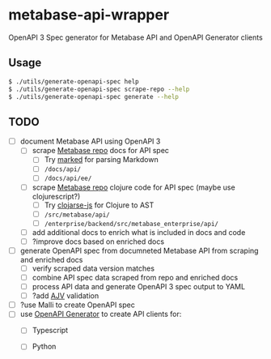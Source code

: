 # metabase-api-wrapper
OpenAPI 3 Spec generator for Metabase API and OpenAPI Generator clients


## Usage

```bash
$ ./utils/generate-openapi-spec help
$ ./utils/generate-openapi-spec scrape-repo --help
$ ./utils/generate-openapi-spec generate --help
```

## TODO
- [ ] document Metabase API using OpenAPI 3
    - [ ] scrape [Metabase repo](https://github.com/metabase/metabase) docs for API spec
        - [ ] Try [marked](https://github.com/markedjs/marked) for parsing Markdown
        - [ ] `/docs/api/`
        - [ ] `/docs/api/ee/`
    - [ ] scrape [Metabase repo](https://github.com/metabase/metabase) clojure code for API spec (maybe use clojurescript?)
        - [ ] Try [clojarse-js](https://github.com/mattfenwick/clojarse-js/tree/master) for Clojure to AST
        - [ ] `/src/metabase/api/`
        - [ ] `/enterprise/backend/src/metabase_enterprise/api/`
    - [ ] add additional docs to enrich what is included in docs and code
    - [ ] ?improve docs based on enriched docs
- [ ] generate OpenAPI spec from documneted Metabase API from scraping and enriched docs
    - [ ] verify scraped data version matches
    - [ ] combine API spec data scraped from repo and enriched docs
    - [ ] process API data and generate OpenAPI 3 spec output to YAML
    - [ ] ?add [AJV](https://ajv.js.org/) validation
- [ ] ?use Malli to create OpenAPI spec
- [ ] use [OpenAPI Generator](https://openapi-generator.tech/) to create API clients for:
    - [ ] Typescript
    - [ ] Python


